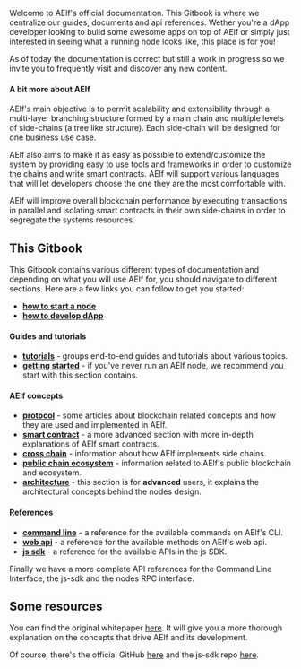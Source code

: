 Welcome to AElf's official documentation. This Gitbook is where we centralize our guides, documents and api references. Wether you're a dApp developer looking to build some awesome apps on top of AElf or simply just interested in seeing what a running node looks like, this place is for you!

As of today the documentation is correct but still a work in progress so we invite you to frequently visit and discover any new content.

#### A bit more about AElf

AElf's main objective is to permit scalability and extensibility through a multi-layer branching structure formed by a main chain and multiple levels of side-chains (a tree like structure). Each side-chain will be designed for one business use case. 

AElf also aims to make it as easy as possible to extend/customize the system by providing easy to use tools and frameworks in order to customize the chains and write smart contracts. AElf will support various languages that will let developers choose the one they are the most comfortable with.

AElf will improve overall blockchain performance by executing transactions in parallel and isolating smart contracts in their own side-chains in order to segregate the systems resources.

## This Gitbook

This Gitbook contains various different types of documentation and depending on what you will use AElf for, you should navigate to different sections. Here are a few links you can follow to get you started:
- [**how to start a node**](tutorials/run-node.md)
- [**how to develop dApp**](tutorials/DApp/main.md)

#### Guides and tutorials

- [**tutorials**](Tutorials/main.md) - groups end-to-end guides and tutorials about various topics.
- [**getting started**](Introduction/main.md) - if you've never run an AElf node, we recommend you start with this section contains.

#### AElf concepts

- [**protocol**](Protocol/main.md) - some articles about blockchain related concepts and how they are used and implemented in AElf.
- [**smart contract**](Contract/main.md) - a more advanced section with more in-depth explanations of AElf smart contracts.
- [**cross chain**](Crosschain/main.md) - information about how AElf implements side chains.
- [**public chain ecosystem**](PublicChain/main.md) - information related to AElf's public blockchain and ecosystem.
- [**architecture**](Architecture/main.md) - this section is for **advanced** users, it explains the architectural concepts behind the nodes design.

#### References

- [**command line**](CLI/methods.md) - a reference for the available commands on AElf's CLI.
- [**web api**](WebApiReference/reference.md) - a reference for the available methods on AElf's web api.
- [**js sdk**](SDK/javascript/js-sdk.md) - a reference for the available APIs in the js SDK.

Finally we have a more complete API references for the Command Line Interface, the js-sdk and the nodes RPC interface.

## Some resources

You can find the original whitepaper [here](https://aelf.io/gridcn/aelf_whitepaper_EN.pdf?v=1.6). It will give you a more thorough explanation on the concepts that drive AElf and its development.

Of course, there's the official GitHub [here](https://github.com/AElfProject/AElf) and the js-sdk repo [here](https://github.com/AElfProject/aelf-sdk.js).